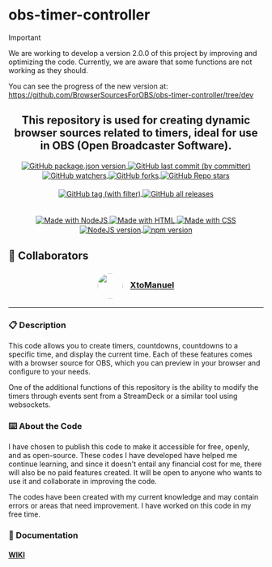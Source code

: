 # obs-timer-controller

> [!IMPORTANT]  
> We are working to develop a version 2.0.0 of this project by improving and optimizing the code. Currently, we are aware that some functions are not working as they should.
>
> You can see the progress of the new version at: https://github.com/BrowserSourcesForOBS/obs-timer-controller/tree/dev

<h2 align="center">This repository is used for creating dynamic browser sources related to timers, ideal for use in OBS (Open Broadcaster Software).</h2>

<div align="center">
<a href="https://github.com/BrowserSourcesForOBS/obs-timer-controller">
<img src="https://img.shields.io/github/package-json/v/BrowserSourcesForOBS/obs-timer-controller?style=for-the-badge" alt="GitHub package.json version" style="vertical-align:middle">
</a>
<a href="https://github.com/BrowserSourcesForOBS/obs-timer-controller">
<img src="https://img.shields.io/github/last-commit/BrowserSourcesForOBS/obs-timer-controller?style=for-the-badge" alt="GitHub last commit (by committer)" style="vertical-align:middle">
</a>
<br>
<a href="https://github.com/BrowserSourcesForOBS/obs-timer-controller">
<img src="https://img.shields.io/github/watchers/BrowserSourcesForOBS/obs-timer-controller?style=for-the-badge" alt="GitHub watchers" style="vertical-align:middle">
</a>
<a href="https://github.com/BrowserSourcesForOBS/obs-timer-controller">
<img src="https://img.shields.io/github/forks/BrowserSourcesForOBS/obs-timer-controller?style=for-the-badge" alt="GitHub forks" style="vertical-align:middle">
</a>
<a href="https://github.com/BrowserSourcesForOBS/obs-timer-controller">
<img src="https://img.shields.io/github/stars/BrowserSourcesForOBS/obs-timer-controller?style=for-the-badge" alt="GitHub Repo stars" style="vertical-align:middle">
</a>
<br>
<br>
<a href="https://github.com/BrowserSourcesForOBS/obs-timer-controller/releases/latest">
<img src="https://img.shields.io/github/v/tag/BrowserSourcesForOBS/obs-timer-controller?style=for-the-badge&label=LATEST%20RELEASE%20VERSION" alt="GitHub tag (with filter)" style="vertical-align:middle">
</a>
<a href="https://github.com/BrowserSourcesForOBS/obs-timer-controller/releases/latest">
<img src="https://img.shields.io/github/downloads/BrowserSourcesForOBS/obs-timer-controller/total?style=for-the-badge" alt="GitHub all releases" style="vertical-align:middle">
</a>
<br>
<br>
<br>
<a href="https://nodejs.org/en">
<img src="https://img.shields.io/badge/MADE%20WITH-NodeJS-yellow?style=for-the-badge&logo=javascript" alt="Made with NodeJS" style="vertical-align:middle">
</a>
<a href="https://github.com/BrowserSourcesForOBS/obs-timer-controller">
<img src="https://img.shields.io/badge/MADE%20WITH-HTML-orange?style=for-the-badge&logo=html5" alt="Made with HTML" style="vertical-align:middle">
</a>
<a href="https://github.com/BrowserSourcesForOBS/obs-timer-controller">
<img src="https://img.shields.io/badge/MADE%20WITH-CSS-blue?style=for-the-badge&logo=css3" alt="Made with CSS" style="vertical-align:middle">
</a>
<br>
<a href="https://nodejs.org/en/download">
<img src="https://img.shields.io/badge/VERSION-18.18.0%20LTS-yellow?style=for-the-badge&logo=javascript" alt="NodeJS version" style="vertical-align:middle">
</a>
<a href="https://www.npmjs.com/">
<img src="https://img.shields.io/badge/VERSION-10.2.0-red?style=for-the-badge&logo=npm" alt="npm version" style="vertical-align:middle">
</a>
</div>

## :busts_in_silhouette: Collaborators

<div align="center"><h3><a href="https://github.com/XtoMHA96"><img src="https://github.com/XtoMHA96.png?size=50" alt="" style="vertical-align:middle; border-radius:50%" height="50"></a><span style="display:inline-block; width: 10px;"></span> <a href="https://github.com/XtoMHA96"><b>XtoManuel</b></a></h3></div>
<!--&nbsp;&nbsp;&nbsp;&nbsp;-->

___

### :clipboard: Description

This code allows you to create timers, countdowns, countdowns to a specific time, and display the current time. Each of these features comes with a browser source for OBS, which you can preview in your browser and configure to your needs.

One of the additional functions of this repository is the ability to modify the timers through events sent from a StreamDeck or a similar tool using websockets.

### :keyboard: About the Code

I have chosen to publish this code to make it accessible for free, openly, and as open-source. These codes I have developed have helped me continue learning, and since it doesn't entail any financial cost for me, there will also be no paid features created. It will be open to anyone who wants to use it and collaborate in improving the code.

The codes have been created with my current knowledge and may contain errors or areas that need improvement. I have worked on this code in my free time.

### :book: Documentation

#### [WIKI](https://github.com/BrowserSourcesForOBS/obs-timer-controller/wiki 'WIKI')
